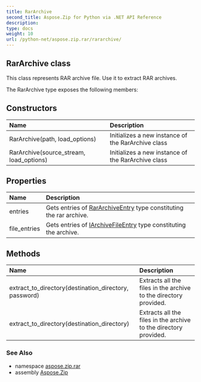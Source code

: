 ```yaml
---
title: RarArchive
second_title: Aspose.Zip for Python via .NET API Reference
description: 
type: docs
weight: 10
url: /python-net/aspose.zip.rar/rararchive/
---
```


## RarArchive class

This class represents RAR archive file. Use it to extract RAR archives.

The RarArchive type exposes the following members:
## Constructors
| Name | Description |
| :- | :- |
|RarArchive(path, load_options)|Initializes a new instance of the RarArchive class|
|RarArchive(source_stream, load_options)|Initializes a new instance of the RarArchive class|
## Properties
| Name | Description |
| :- | :- |
|entries|Gets entries of [RarArchiveEntry](/zip/python-net/aspose.zip.rar/rararchiveentry/) type constituting the rar archive.|
|file_entries|Gets entries of [IArchiveFileEntry](/zip/python-net/aspose.zip/iarchivefileentry/) type constituting the archive.|
## Methods
| Name | Description |
| :- | :- |
|extract_to_directory(destination_directory, password)|Extracts all the files in the archive to the directory provided.|
|extract_to_directory(destination_directory)|Extracts all the files in the archive to the directory provided.|

### See Also

* namespace [aspose.zip.rar](/zip/python-net/aspose.zip.rar/)
* assembly [Aspose.Zip](/zip/python-net/)

